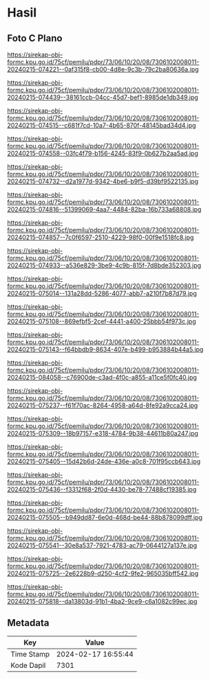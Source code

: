 # Hasil

## Foto C Plano

https://sirekap-obj-formc.kpu.go.id/75cf/pemilu/pdpr/73/06/10/20/08/7306102008011-20240215-074221--0af315f8-cb00-4d8e-9c3b-79c2ba80636a.jpg

https://sirekap-obj-formc.kpu.go.id/75cf/pemilu/pdpr/73/06/10/20/08/7306102008011-20240215-074439--38161ccb-04cc-45d7-bef1-8985de1db349.jpg

https://sirekap-obj-formc.kpu.go.id/75cf/pemilu/pdpr/73/06/10/20/08/7306102008011-20240215-074515--c681f7cd-10a7-4b65-870f-48145bad34d4.jpg

https://sirekap-obj-formc.kpu.go.id/75cf/pemilu/pdpr/73/06/10/20/08/7306102008011-20240215-074558--03fc4f79-b156-4245-83f9-0b627b2aa5ad.jpg

https://sirekap-obj-formc.kpu.go.id/75cf/pemilu/pdpr/73/06/10/20/08/7306102008011-20240215-074732--d2a1977d-9342-4be6-b9f5-d39bf9522135.jpg

https://sirekap-obj-formc.kpu.go.id/75cf/pemilu/pdpr/73/06/10/20/08/7306102008011-20240215-074816--51399069-4aa7-4484-82ba-16b733a68808.jpg

https://sirekap-obj-formc.kpu.go.id/75cf/pemilu/pdpr/73/06/10/20/08/7306102008011-20240215-074857--7c0f6597-2510-4229-98f0-00f9e1518fc8.jpg

https://sirekap-obj-formc.kpu.go.id/75cf/pemilu/pdpr/73/06/10/20/08/7306102008011-20240215-074933--a536e829-3be9-4c9b-815f-7d8bde352303.jpg

https://sirekap-obj-formc.kpu.go.id/75cf/pemilu/pdpr/73/06/10/20/08/7306102008011-20240215-075014--131a28dd-5286-4077-abb7-a210f7b87d79.jpg

https://sirekap-obj-formc.kpu.go.id/75cf/pemilu/pdpr/73/06/10/20/08/7306102008011-20240215-075108--869efbf5-2cef-4441-a400-25bbb54f973c.jpg

https://sirekap-obj-formc.kpu.go.id/75cf/pemilu/pdpr/73/06/10/20/08/7306102008011-20240215-075143--f64bbdb9-8634-407e-b499-b953884b44a5.jpg

https://sirekap-obj-formc.kpu.go.id/75cf/pemilu/pdpr/73/06/10/20/08/7306102008011-20240215-084058--c76900de-c3ad-4f0c-a855-a11ce5f0fc40.jpg

https://sirekap-obj-formc.kpu.go.id/75cf/pemilu/pdpr/73/06/10/20/08/7306102008011-20240215-075237--f61f70ac-8264-4958-a64d-8fe92a9cca24.jpg

https://sirekap-obj-formc.kpu.go.id/75cf/pemilu/pdpr/73/06/10/20/08/7306102008011-20240215-075309--18b97157-e318-4784-9b38-44611b80a247.jpg

https://sirekap-obj-formc.kpu.go.id/75cf/pemilu/pdpr/73/06/10/20/08/7306102008011-20240215-075405--15d42b6d-24de-436e-a0c8-701f95ccb643.jpg

https://sirekap-obj-formc.kpu.go.id/75cf/pemilu/pdpr/73/06/10/20/08/7306102008011-20240215-075436--f3312f68-2f0d-4430-be78-77488cf19385.jpg

https://sirekap-obj-formc.kpu.go.id/75cf/pemilu/pdpr/73/06/10/20/08/7306102008011-20240215-075505--b949dd87-6e0d-468d-be44-88b878099dff.jpg

https://sirekap-obj-formc.kpu.go.id/75cf/pemilu/pdpr/73/06/10/20/08/7306102008011-20240215-075541--30e8a537-7921-4783-ac79-0644127a137e.jpg

https://sirekap-obj-formc.kpu.go.id/75cf/pemilu/pdpr/73/06/10/20/08/7306102008011-20240215-075725--2e6228b9-d250-4cf2-9fe2-965035bff542.jpg

https://sirekap-obj-formc.kpu.go.id/75cf/pemilu/pdpr/73/06/10/20/08/7306102008011-20240215-075818--da13803d-91b1-4ba2-9ce9-c6a1082c99ec.jpg


## Metadata

| Key        | Value               |
| ---------- | ------------------- |
| Time Stamp | 2024-02-17 16:55:44 |
| Kode Dapil | 7301                |



